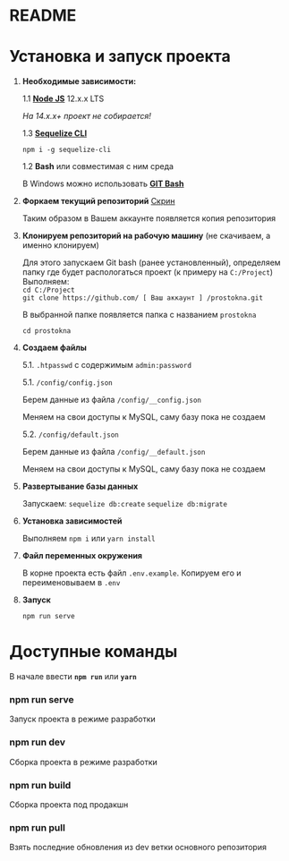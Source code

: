 # README

# Установка и запуск проекта

1. **Необходимые зависимости:**

   1.1 **[Node JS](https://nodejs.org/en/download/)** 12.x.x LTS

   _На 14.x.x+ проект не собирается!_

   1.3 [**Sequelize CLI**](https://github.com/sequelize/cli)

   `npm i -g sequelize-cli`

   1.2 **Bash** или совместимая с ним среда

   В Windows можно использовать **[GIT Bash](https://git-scm.com/downloads)**

2. **Форкаем текущий репозиторий** [Скрин](http://joxi.ru/l2ZKkoltwQNK4A)

   Таким образом в Вашем аккаунте появляется копия репозитория

3. **Клонируем репозиторий на рабочую машину** (не скачиваем, а именно клонируем)

   Для этого запускаем Git bash (ранее установленный), определяем папку где будет распологаться проект (к примеру на `C:/Project`)  
   Выполняем:  
   `cd C:/Project`  
   `git clone https://github.com/ [ Ваш аккаунт ] /prostokna.git`

   В выбранной папке появляется папка с названием `prostokna`

   `cd prostokna`

4. **Создаем файлы**

   5.1. `.htpasswd` с содержимым `admin:password`

   5.1. `/config/config.json`

   Берем данные из файла `/config/__config.json`

   Меняем на свои доступы к MySQL, саму базу пока не создаем

   5.2. `/config/default.json`

   Берем данные из файла `/config/__default.json`

   Меняем на свои доступы к MySQL, саму базу пока не создаем

5. **Развертывание базы данных**

   Запускаем: `sequelize db:create` `sequelize db:migrate`

6. **Установка зависимостей**

   Выполняем `npm i` или `yarn install`

7. **Файл переменных окружения**

   В корне проекта есть файл `.env.example`. Копируем его и переименовываем в `.env`

8. **Запуск**

   `npm run serve`

# Доступные команды

В начале ввести **`npm run`** или **`yarn`**

### npm run serve

Запуск проекта в режиме разработки

### npm run dev

Сборка проекта в режиме разработки

### npm run build

Сборка проекта под продакшн

### npm run pull

Взять последние обновления из dev ветки основного репозитория
